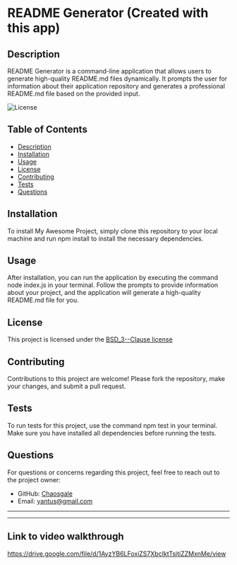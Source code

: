 
# README Generator (Created with this app)

## Description
README Generator is a command-line application that allows users to generate high-quality README.md files dynamically. It prompts the user for information about their application repository and generates a professional README.md file based on the provided input.

![License](https://img.shields.io/badge/license-BSD_3--Clause-blue.svg)

## Table of Contents
- [Description](#description)
- [Installation](#installation)
- [Usage](#usage)
- [License](#license)
- [Contributing](#contributing)
- [Tests](#tests)
- [Questions](#questions)

## Installation
To install My Awesome Project, simply clone this repository to your local machine and run npm install to install the necessary dependencies.

## Usage
After installation, you can run the application by executing the command node index.js in your terminal. Follow the prompts to provide information about your project, and the application will generate a high-quality README.md file for you.

## License
This project is licensed under the [BSD_3--Clause license](https://opensource.org/license/bsd-3-clause)

## Contributing
Contributions to this project are welcome! Please fork the repository, make your changes, and submit a pull request.

## Tests
To run tests for this project, use the command npm test in your terminal. Make sure you have installed all dependencies before running the tests.

## Questions
For questions or concerns regarding this project, feel free to reach out to the project owner:

- GitHub: [Chaosgale](https://github.com/Chaosgale)
- Email: yantus@gmail.com

------------------------------------------------------------
------------------------------------------------------------
## Link to video walkthrough
https://drive.google.com/file/d/1AyzYB6LFoxiZS7XbcIktTsjtiZZMxnMe/view
  
